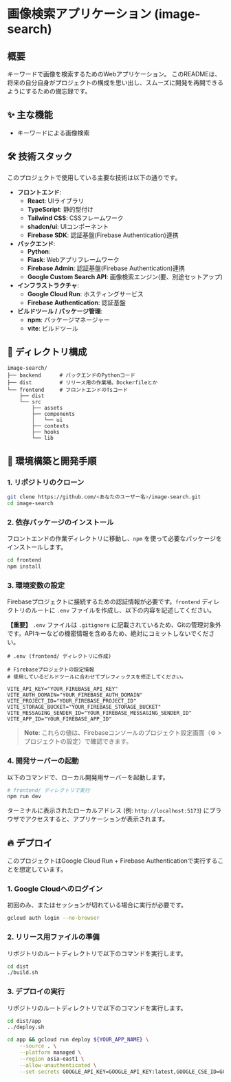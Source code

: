 # 画像検索アプリケーション (image-search)

## 概要

キーワードで画像を検索するためのWebアプリケーション。
このREADMEは、将来の自分自身がプロジェクトの構成を思い出し、スムーズに開発を再開できるようにするための備忘録です。

## ✨ 主な機能

-   キーワードによる画像検索

## 🛠️ 技術スタック

このプロジェクトで使用している主要な技術は以下の通りです。

-   **フロントエンド**:
    -   **React**: UIライブラリ
    -   **TypeScript**: 静的型付け
    -   **Tailwind CSS**: CSSフレームワーク
    -   **shadcn/ui**: UIコンポーネント
    -   **Firebase SDK**: 認証基盤(Firebase Authentication)連携
-   **バックエンド**:
    -   **Python**: 
    -   **Flask**: Webアプリフレームワーク
    -   **Firebase Admin**: 認証基盤(Firebase Authentication)連携
    -   **Google Custom Search API**: 画像検索エンジン(要、別途セットアップ)
-   **インフラストラクチャ**:
    -   **Google Cloud Run**: ホスティングサービス
    -   **Firebase Authentication**: 認証基盤
-   **ビルドツール / パッケージ管理**:
    -   **npm**: パッケージマネージャー
    -   **vite**: ビルドツール

## 📁 ディレクトリ構成

```
image-search/
├── backend      # バックエンドのPythonコード
├── dist         # リリース用の作業場。Dockerfileとか
└── frontend     # フロントエンドのTsコード
    ├── dist
    └── src
        ├── assets
        ├── components
        │   └── ui
        ├── contexts
        ├── hooks
        └── lib
```

## 🚀 環境構築と開発手順

### 1. リポジトリのクローン

```bash
git clone https://github.com/<あなたのユーザー名>/image-search.git
cd image-search
```

### 2. 依存パッケージのインストール

フロントエンドの作業ディレクトリに移動し、`npm` を使って必要なパッケージをインストールします。

```bash
cd frontend
npm install
```

### 3. 環境変数の設定

Firebaseプロジェクトに接続するための認証情報が必要です。`frontend` ディレクトリのルートに `.env` ファイルを作成し、以下の内容を記述してください。

**【重要】** `.env` ファイルは `.gitignore` に記載されているため、Gitの管理対象外です。APIキーなどの機密情報を含めるため、絶対にコミットしないでください。

```env
# .env (frontend/ ディレクトリに作成)

# Firebaseプロジェクトの設定情報
# 使用しているビルドツールに合わせてプレフィックスを修正してください。

VITE_API_KEY="YOUR_FIREBASE_API_KEY"
VITE_AUTH_DOMAIN="YOUR_FIREBASE_AUTH_DOMAIN"
VITE_PROJECT_ID="YOUR_FIREBASE_PROJECT_ID"
VITE_STORAGE_BUCKET="YOUR_FIREBASE_STORAGE_BUCKET"
VITE_MESSAGING_SENDER_ID="YOUR_FIREBASE_MESSAGING_SENDER_ID"
VITE_APP_ID="YOUR_FIREBASE_APP_ID"
```
> **Note**: これらの値は、Firebaseコンソールのプロジェクト設定画面（⚙️ > プロジェクトの設定）で確認できます。

### 4. 開発サーバーの起動

以下のコマンドで、ローカル開発用サーバーを起動します。

```bash
# frontend/ ディレクトリで実行
npm run dev
```

ターミナルに表示されたローカルアドレス (例: `http://localhost:5173`) にブラウザでアクセスすると、アプリケーションが表示されます。

## 🔥 デプロイ

このプロジェクトはGoogle Cloud Run + Firebase Authenticationで実行することを想定しています。

### 1. Google Cloudへのログイン

初回のみ、またはセッションが切れている場合に実行が必要です。
```bash
gcloud auth login --no-browser
```

### 2. リリース用ファイルの準備

リポジトリのルートディレクトリで以下のコマンドを実行します。
```bash
cd dist
./build.sh
```

### 3. デプロイの実行

リポジトリのルートディレクトリで以下のコマンドを実行します。
```bash
cd dist/app
../deploy.sh
```

```bash
cd app && gcloud run deploy ${YOUR_APP_NAME} \
	--source . \
	--platform managed \
	--region asia-east1 \
	--allow-unauthenticated \
	--set-secrets GOOGLE_API_KEY=GOOGLE_API_KEY:latest,GOOGLE_CSE_ID=GOOGLE_CSE_ID:latest
```
